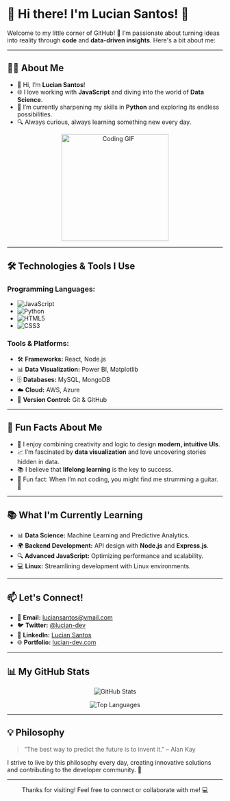 # 🌟 Hi there! I'm Lucian Santos! 👋

Welcome to my little corner of GitHub! 🚀 I’m passionate about turning ideas into reality through **code** and **data-driven insights**. Here's a bit about me:

---

## 👨‍💻 About Me

- 👋 Hi, I’m **Lucian Santos**!
- 🌐 I love working with **JavaScript** and diving into the world of **Data Science**.
- 🌱 I’m currently sharpening my skills in **Python** and exploring its endless possibilities.
- 🔍 Always curious, always learning something new every day.

<p align="center">
  <img src="https://media.giphy.com/media/qgQUggAC3Pfv687qPC/giphy.gif" alt="Coding GIF" width="250">
</p>

---

## 🛠️ Technologies & Tools I Use

### Programming Languages:
- ![JavaScript](https://img.shields.io/badge/JavaScript-F7DF1E?style=flat-square&logo=javascript&logoColor=black)
- ![Python](https://img.shields.io/badge/Python-3776AB?style=flat-square&logo=python&logoColor=white)
- ![HTML5](https://img.shields.io/badge/HTML5-E34F26?style=flat-square&logo=html5&logoColor=white)
- ![CSS3](https://img.shields.io/badge/CSS3-1572B6?style=flat-square&logo=css3&logoColor=white)

### Tools & Platforms:
- 🛠️ **Frameworks:** React, Node.js
- 📊 **Data Visualization:** Power BI, Matplotlib
- 🗄️ **Databases:** MySQL, MongoDB
- ☁️ **Cloud:** AWS, Azure
- 🧰 **Version Control:** Git & GitHub

---

## 🌟 Fun Facts About Me

- 🎨 I enjoy combining creativity and logic to design **modern, intuitive UIs**.
- 📈 I’m fascinated by **data visualization** and love uncovering stories hidden in data.
- 📚 I believe that **lifelong learning** is the key to success.
- 🎸 Fun fact: When I’m not coding, you might find me strumming a guitar. 🎵

---

## 📚 What I'm Currently Learning

- 📊 **Data Science:** Machine Learning and Predictive Analytics.
- 🌍 **Backend Development:** API design with **Node.js** and **Express.js**.
- 🔍 **Advanced JavaScript:** Optimizing performance and scalability.
- 💻 **Linux:** Streamlining development with Linux environments.

---

## 📫 Let's Connect!

- 📧 **Email:** [luciansantos@ymail.com](mailto:luciansantos@ymail.com)
- 🐦 **Twitter:** [@lucian-dev](https://twitter.com/l_cian)
- 💼 **LinkedIn:** [Lucian Santos]([https://linkedin.com/in/lucian-santos](https://www.linkedin.com/in/luciansantos/))
- 🌐 **Portfolio:** [lucian-dev.com](https:www.luciansantos.com.br)

---

## 📊 My GitHub Stats

<p align="center">
  <img src="https://github-readme-stats.vercel.app/api?username=lucian-sb&show_icons=true&theme=radical" alt="GitHub Stats">
</p>

<p align="center">
  <img src="https://github-readme-stats.vercel.app/api/top-langs/?username=lucian-sb&layout=compact&theme=radical" alt="Top Languages">
</p>

---

## 💡 Philosophy

> “The best way to predict the future is to invent it.” – Alan Kay

I strive to live by this philosophy every day, creating innovative solutions and contributing to the developer community. 🚀

---

<p align="center">
  Thanks for visiting! Feel free to connect or collaborate with me! 💻
</p>
